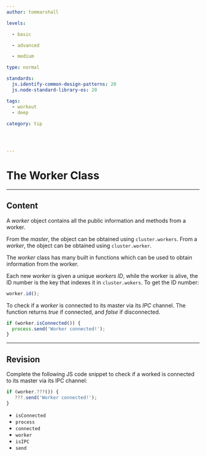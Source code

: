 ```yaml
---
author: tommarshall

levels:

  - basic

  - advanced

  - medium

type: normal

standards:
  js.identify-common-design-patterns: 20
  js.node-standard-library-os: 20

tags:
  - workout
  - deep
  
category: tip




---
```


# The Worker Class

---
## Content

A *worker* object contains all the public information and methods from a worker.

From the *master*, the object can be obtained using `cluster.workers`. From a *worker*, the object can be obtained using `cluster.worker`.


The *worker* class has many built in functions which can be used to obtain information from the worker.


Each new *worker* is given a unique *workers* *ID*, while the worker is alive, the ID number is the key that indexes it in `cluster.wokers`. To get the ID number:
```javascript
worker.id();
```

To check if a *worker* is connected to its master via its *IPC* channel. The function returns *true* if connected, and *false* if disconnected.
```javascript
if (worker.isConnected()) {
  process.send('Worker connected!');
}
```

---
## Revision

Complete the following JS code snippet to check if a worked is connected to its master via its IPC channel:

```javascript
if (worker.???()) {
   ???.send('Worker connected!');
}
```


* `isConnected`
* `process`
* `connected`
* `worker`
* `isIPC`
* `send`

